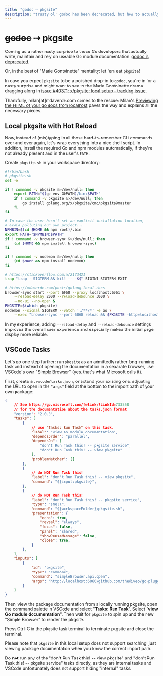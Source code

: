```yaml
---
title: "godoc ⇢ pkgsite"
description: "trusty ol' godoc has been deprecated, but how to actually use pkgsite locally?"
---
```


# ~~godoc~~ ⇢ pkgsite

Coming as a rather nasty surprise to those Go developers that actually write,
maintain and rely on useable Go module documentation: [godoc is
deprecated](https://github.com/golang/go/issues/49212).

Or, in the best of "Marie Gontoinette" mentality: let 'em eat `pkgsite`!

In case you expect `pkgsite` to be a polished drop-in to `godoc`, you're in for
a nasty surprise and might want to see to the Marie Gontoinette drama dragging
along in [issue #40371: x/pkgsite: local setup – tracking
issue](https://github.com/golang/go/issues/40371).

Thankfully, milan[at]mdaverde.com comes to the rescue: Milan's [Previewing the
HTML of your go docs from
localhost](https://mdaverde.com/posts/golang-local-docs/) paves the way and
explains all the necessary pieces.

## Local pkgsite with Hot Reload

Now, instead of (mis)typing in all those hard-to-remember CLi commands over and
over again, let's wrap everything into a nice shell script. In addition, install
the required Go and npm modules automatically, if they're not already present
and in the user's `PATH`.

Create `pkgsite.sh` in your workspace directory:

```bash
#!/bin/bash
# pkgsite.sh
set -e

if ! command -v pkgsite &>/dev/null; then
    export PATH="$(go env GOPATH)/bin:$PATH"
    if ! command -v pkgsite &>/dev/null; then
        go install golang.org/x/pkgsite/cmd/pkgsite@master
    fi
fi

# In case the user hasn't set an explicit installation location,
# avoid polluting our own project...
NPMBIN=$(cd $HOME && npm root)/.bin
export PATH="$NPMBIN:$PATH"
if ! command -v browser-sync &>/dev/null; then
    (cd $HOME && npm install browser-sync)
fi

if ! command -v nodemon &>/dev/null; then
    (cd $HOME && npm install nodemon)
fi

# https://stackoverflow.com/a/2173421
trap "trap - SIGTERM && kill -- -$$" SIGINT SIGTERM EXIT

# https://mdaverde.com/posts/golang-local-docs
browser-sync start --port 6060 --proxy localhost:6061 \
    --reload-delay 2000 --reload-debounce 5000 \
    --no-ui --no-open &
PKGSITE=$(which pkgsite)
nodemon --signal SIGTERM --watch './**/*' -e go \
    --exec "browser-sync --port 6060 reload && $PKGSITE -http=localhost:6061 ."
```

In my experience, adding `--reload-delay` and `--reload-debounce` settings
improves the overall user experience and especially makes the initial page
display more reliable.

## VSCode Tasks

Let's go one step further: run `pkgsite` as an admittedly rather long-running
task and instead of opening the documentation in a separate browser, use
VSCode's own "Simple Browser" (yes, that's what Microsoft calls it).

First, create a `.vscode/tasks.json`, or extend your existing one, adjusting the
URL to open in the `"args"` field at the bottom to the import path of your own
package:

```json
{
    // See https://go.microsoft.com/fwlink/?LinkId=733558
    // for the documentation about the tasks.json format
    "version": "2.0.0",
    "tasks": [
        {
            // use "Tasks: Run Task" on this task.
            "label": "view Go module documentation",
            "dependsOrder": "parallel",
            "dependsOn": [
                "don't Run Task this! -- pkgsite service",
                "don't Run Task this! -- view pkgsite"
            ],
            "problemMatcher": []
        },
        {
            // do NOT Run Task this!
            "label": "don't Run Task this! -- view pkgsite",
            "command": "${input:pkgsite}",
        },
        {
            // do NOT Run Task this!
            "label": "don't Run Task this! -- pkgsite service",
            "type": "shell",
            "command": "${workspaceFolder}/pkgsite.sh",
            "presentation": {
                "echo": true,
                "reveal": "always",
                "focus": false,
                "panel": "shared",
                "showReuseMessage": false,
                "close": true,
            }
        },
    ],
    "inputs": [
        {
            "id": "pkgsite",
            "type": "command",
            "command": "simpleBrowser.api.open",
            "args": "http://localhost:6060/github.com/thediveo/go-plugger/v2"
        }
    ]
}
```

Then, view the package documentation from a locally running pkgsite, open the
command palette in VSCode and select "**Tasks: Run Task**". Select "**view Go
module documentation**". Then wait for `pkgsite` to spin up and the new "Simple
Browser" to render the pkgsite.

Press Ctrl-C in the pkgsite task terminal to terminate pkgsite and close the
terminal.

Please note that `pkgsite` in this local setup does not support searching, just
viewing package documentation when you know the correct import path.

Do **not** run any of the "don't Run Task this! -- view pkgsite" and "don't Run
Task this! -- pkgsite service" tasks directly, as they are internal tasks and
VSCode unfortunately does not support hiding "internal" tasks.
